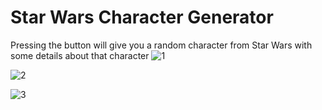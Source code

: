# Star Wars Character Generator
Pressing the button will give you a random character from Star Wars with some details about that character
![1](https://github.com/RavenCunanan/StarWarsCharacterGenerator/assets/63638637/8503527f-ed1e-4b1e-9954-dccc43447219)


![2](https://github.com/RavenCunanan/StarWarsCharacterGenerator/assets/63638637/08cd4b27-8f1c-4941-b4de-de4465517792)


![3](https://github.com/RavenCunanan/StarWarsCharacterGenerator/assets/63638637/399c5934-cb6b-4b37-9578-719ccd04e703)
